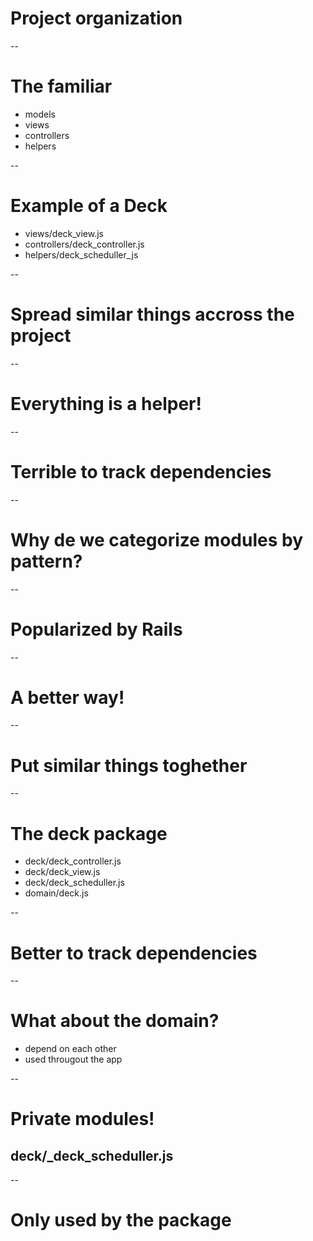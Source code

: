 # Project organization

--
# The familiar
* models
* views
* controllers
* helpers

--
# Example of a Deck
* views/deck_view.js
* controllers/deck_controller.js
* helpers/deck_scheduller_js

--
# Spread similar things accross the project

--
# Everything is a helper!

--
# Terrible to track dependencies

--
# Why de we categorize modules by pattern?

--
# Popularized by Rails

--
# A better way!

--
# Put similar things toghether

--
# The deck package
* deck/deck_controller.js
* deck/deck_view.js
* deck/deck_scheduller.js
* domain/deck.js

--
# Better to track dependencies

--
# What about the domain?
* depend on each other
* used througout the app

--
# Private modules!
## deck/_deck_scheduller.js

--
# Only used by the package
